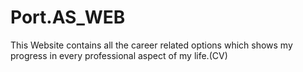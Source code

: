 # Port.AS_WEB
This Website contains all the career related options which shows my progress in every professional aspect of my life.(CV)
